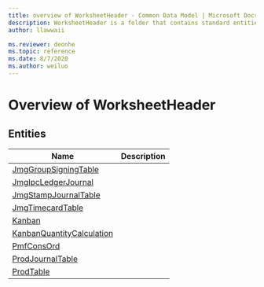 ```yaml
---
title: overview of WorksheetHeader - Common Data Model | Microsoft Docs
description: WorksheetHeader is a folder that contains standard entities related to the Common Data Model.
author: llawwaii

ms.reviewer: deonhe
ms.topic: reference
ms.date: 8/7/2020
ms.author: weiluo
---
```


# Overview of WorksheetHeader


## Entities

|Name|Description|
|---|---|
|[JmgGroupSigningTable](JmgGroupSigningTable.md)||
|[JmgIpcLedgerJournal](JmgIpcLedgerJournal.md)||
|[JmgStampJournalTable](JmgStampJournalTable.md)||
|[JmgTimecardTable](JmgTimecardTable.md)||
|[Kanban](Kanban.md)||
|[KanbanQuantityCalculation](KanbanQuantityCalculation.md)||
|[PmfConsOrd](PmfConsOrd.md)||
|[ProdJournalTable](ProdJournalTable.md)||
|[ProdTable](ProdTable.md)||
